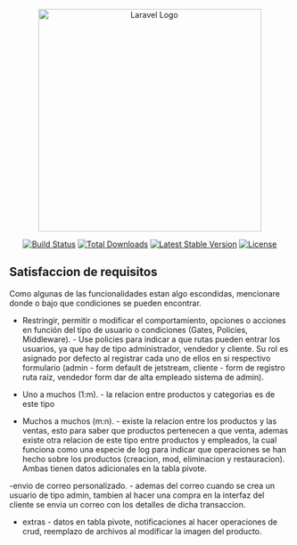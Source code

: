 <p align="center"><a href="https://laravel.com" target="_blank"><img src="https://raw.githubusercontent.com/laravel/art/master/logo-lockup/5%20SVG/2%20CMYK/1%20Full%20Color/laravel-logolockup-cmyk-red.svg" width="400" alt="Laravel Logo"></a></p>

<p align="center">
<a href="https://github.com/laravel/framework/actions"><img src="https://github.com/laravel/framework/workflows/tests/badge.svg" alt="Build Status"></a>
<a href="https://packagist.org/packages/laravel/framework"><img src="https://img.shields.io/packagist/dt/laravel/framework" alt="Total Downloads"></a>
<a href="https://packagist.org/packages/laravel/framework"><img src="https://img.shields.io/packagist/v/laravel/framework" alt="Latest Stable Version"></a>
<a href="https://packagist.org/packages/laravel/framework"><img src="https://img.shields.io/packagist/l/laravel/framework" alt="License"></a>
</p>

## Satisfaccion de requisitos
Como algunas de las funcionalidades estan algo escondidas, mencionare donde o bajo que condiciones se pueden encontrar.

- Restringir, permitir o modificar el comportamiento, opciones o acciones en función del tipo de usuario o condiciones (Gates, Policies, Middleware). - Use policies para indicar a que rutas pueden entrar los usuarios, ya que hay de tipo administrador, vendedor y cliente. Su rol es asignado por defecto al registrar cada uno de ellos en si respectivo formulario (admin - form default de jetstream, cliente - form de registro ruta raiz, vendedor form dar de alta empleado sistema de admin).

- Uno a muchos (1:m). - la relacion entre productos y categorias es de este tipo
- Muchos a muchos (m:n). - existe la relacion entre los productos y las ventas, esto para saber que productos pertenecen a que venta, ademas existe otra relacion de este tipo entre productos y empleados, la cual funciona como una especie de log para indicar que operaciones se han hecho sobre los productos (creacion, mod, eliminacion y restauracion). Ambas tienen datos adicionales en la tabla pivote.

-envio de correo personalizado. - ademas del correo cuando se crea un usuario de tipo admin, tambien al hacer una compra en la interfaz del cliente se envia un correo con los detalles de dicha transaccion.

- extras - datos en tabla pivote, notificaciones al hacer operaciones de crud, reemplazo de archivos al modificar la imagen del producto.